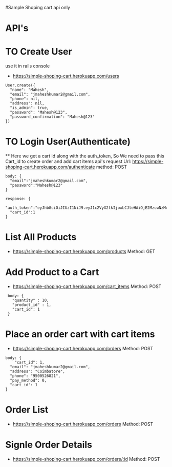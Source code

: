 #Sample Shoping cart api only

# API's

# TO Create User
 use it in rails console
* https://simple-shoping-cart.herokuapp.com/users
```
User.create({
  "name": "Mahesh",
  "email": "jmaheshkumar2@gmail.com",
  "phone": nil,
  "address": nil,
  "is_admin": true,
  "password": "Mahesh@123",
  "password_confirmation": "Mahesh@123"
})
```

# TO Login User(Authenticate)
** Here we get a cart id along with the auth_token, So We need to pass this Cart_id to create order and add cart items api's
request
Url: https://simple-shoping-cart.herokuapp.com/authenticate
method: POST
```
body: {
  "email":"jmaheshkumar2@gmail.com",
  "password":"Mahesh@123"
}

response: {
  "auth_token":"eyJhbGciOiJIUzI1NiJ9.eyJ1c2VyX2lkIjoxLCJleHAiOjE2MzcwNzMxNjR9.3rPeMw8cjotpza86g9zG5oQcvSst8H5W_tZoMGQWFjg",
  "cart_id":1
}
```

# List All Products
* https://simple-shoping-cart.herokuapp.com/products
  Method: GET


# Add Product to a Cart
* https://simple-shoping-cart.herokuapp.com/cart_items
 Method: POST
 ```
  body: {
    "quantity" : 10,
    "product_id" : 1,
    "cart_id": 1
  }
```

# Place an order cart with cart items
* https://simple-shoping-cart.herokuapp.com/orders
Method: POST
```
body: {
	"cart_id": 1,
  "email": "jmaheshkumar2@gmail.com",
  "address": "Coimbatore",
  "phone": "9500526821",
  "pay_method": 0,
  "cart_id": 1
}
```

# Order List
* https://simple-shoping-cart.herokuapp.com/orders
Method: POST

# Signle Order Details
* https://simple-shoping-cart.herokuapp.com/orders/:id
Method: POST